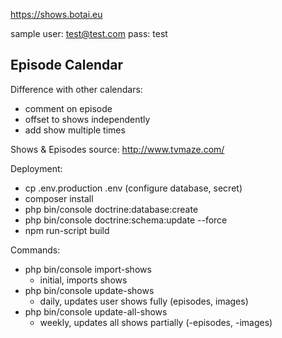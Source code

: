https://shows.botai.eu

sample user: test@test.com pass: test 

## Episode Calendar

Difference with other calendars:

* comment on episode
* offset to shows independently
* add show multiple times

Shows & Episodes source: http://www.tvmaze.com/

Deployment:

* cp .env.production .env (configure database, secret)
* composer install
* php bin/console doctrine:database:create
* php bin/console doctrine:schema:update --force
* npm run-script build

Commands:

* php bin/console import-shows
    - initial, imports shows
* php bin/console update-shows
    - daily, updates user shows fully (episodes, images)
* php bin/console update-all-shows
    - weekly, updates all shows partially (-episodes, -images)
